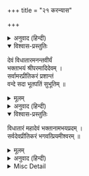 +++
title = "२१ करन्यास"

+++


<details><summary>अनुवाद (हिन्दी)</summary>

ॐ विधात्रे नमः अङ्गुष्ठाभ्यां नमः । ॐ महादेवाय तर्जनीभ्यां नमः । ॐ भक्तानामभयप्रदाय मध्यमाभ्यां नमः । ॐ सर्वदेवप्रीतिकराय अनामिकाभ्यां नमः ।ॐ भगवत्प्रियाय कनिष्ठिकाभ्यां नमः । ॐ ईश्वराय करतलकरपृष्ठाभ्यां नमः ।  
फिर इन्हीं मन्त्रोंसे हृदयादिन्यास करके इस प्रकार ध्यान करना चाहिये—
</details>

<details open><summary>विश्वास-प्रस्तुतिः</summary>

देवं विधातारमनन्तवीर्यं  
भक्ताभयं श्रीपरमादिदेवम् ।  
सर्वामरप्रीतिकरं प्रशान्तं  
वन्दे सदा भूतपतिं सुभूतिम् ॥
</details>

<details><summary>मूलम्</summary>

देवं विधातारमनन्तवीर्यं  
भक्ताभयं श्रीपरमादिदेवम् ।  
सर्वामरप्रीतिकरं प्रशान्तं  
वन्दे सदा भूतपतिं सुभूतिम् ॥
</details>

<details><summary>अनुवाद (हिन्दी)</summary>

फिर—
</details>

<details open><summary>विश्वास-प्रस्तुतिः</summary>

विधातारं महादेवं भक्तानामभयप्रदम् ।  
सर्वदेवप्रीतिकरं भगवत्प्रियमीश्वरम् ॥
</details>

<details><summary>मूलम्</summary>

विधातारं महादेवं भक्तानामभयप्रदम् ।  
सर्वदेवप्रीतिकरं भगवत्प्रियमीश्वरम् ॥
</details>

<details><summary>अनुवाद (हिन्दी)</summary>

इस मन्त्रसे पञ्चोपचारद्वारा पूजाकर चाहे तो इसी मन्त्रसे सम्पुटित पाठ करे । इससे शत्रुपर विजय प्राप्त होती है एवं अप्रतिष्ठा नष्ट होती है ।  
पुनर्वसुसे प्रारम्भ कर आर्द्रातक २७ दिनोंमें भी पूर्ण रामायण-पाठकी विधि है । ४० दिनोंका भी एक पारायण होता है । नवरात्रमें भी इसके नवाह्नपाठका नियम है ।
</details>

<details><summary>Misc Detail</summary>

२.	बृहद्धर्मपुराणमें अलग-अलग काण्डोंके पाठके प्रयोजन इस प्रकार बतलाये गये हैं—  
अनावृष्टिर्महापीडाग्रहपीडाप्रपीडिताः ।  
आदिकाण्डं पठेयुर्ये ते मुच्यन्ते ततो भयात् ॥  
पुत्रजन्मविवाहादौ गुरुदर्शन एव च ।  
पठेच्च शृणुयाच्चैव द्वितीयं काण्डमुत्तमम् ॥  
वने राजकुले वह्निजलपीडायुतो नरः ।  
पठेदारण्यकं काण्डं शृणुयाद् वा स मङ्गली ॥  
मित्रलाभे तथा नष्टद्रव्यस्य च गवेषणे ।  
श्रुत्वा पठित्वा कैष्किन्ध्यं काण्डं तत्तत् फलं लभेत् ॥  
श्राद्धेषु देवकार्येषु पठेत् सुन्दरकाण्डकम् ।  
शत्रोर्जये समुत्साहे जनवादे विगर्हिते ॥  
लङ्काकाण्डं पठेत् किं वा शृणुयात् स सुख भवेत् ।  
यः पठेच्छृणुयाद् वापि काण्डमभ्युदयोत्तरम् ।  
आनन्दकार्ये यात्रायां स जयी परतोऽत्र च ॥  
मोक्षार्थी लभते मोक्षं भक्त्यर्थी भक्तिमेव च ।  
ज्ञानार्थी लभते ज्ञानं ब्रह्मतत्त्वोपलम्भकम् ॥  
(बृहद्धर्मपुराण, पूर्वखण्ड, अध्याय २६ । ९—१५)
</details>